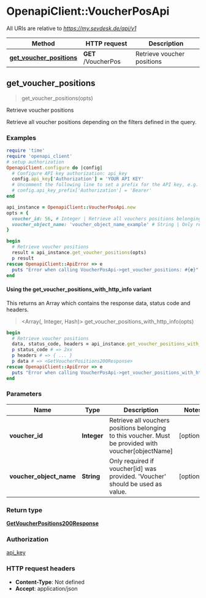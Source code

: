 # OpenapiClient::VoucherPosApi

All URIs are relative to *https://my.sevdesk.de/api/v1*

| Method | HTTP request | Description |
| ------ | ------------ | ----------- |
| [**get_voucher_positions**](VoucherPosApi.md#get_voucher_positions) | **GET** /VoucherPos | Retrieve voucher positions |


## get_voucher_positions

> <GetVoucherPositions200Response> get_voucher_positions(opts)

Retrieve voucher positions

Retrieve all voucher positions depending on the filters defined in the query.

### Examples

```ruby
require 'time'
require 'openapi_client'
# setup authorization
OpenapiClient.configure do |config|
  # Configure API key authorization: api_key
  config.api_key['Authorization'] = 'YOUR API KEY'
  # Uncomment the following line to set a prefix for the API key, e.g. 'Bearer' (defaults to nil)
  # config.api_key_prefix['Authorization'] = 'Bearer'
end

api_instance = OpenapiClient::VoucherPosApi.new
opts = {
  voucher_id: 56, # Integer | Retrieve all vouchers positions belonging to this voucher. Must be provided with voucher[objectName]
  voucher_object_name: 'voucher_object_name_example' # String | Only required if voucher[id] was provided. 'Voucher' should be used as value.
}

begin
  # Retrieve voucher positions
  result = api_instance.get_voucher_positions(opts)
  p result
rescue OpenapiClient::ApiError => e
  puts "Error when calling VoucherPosApi->get_voucher_positions: #{e}"
end
```

#### Using the get_voucher_positions_with_http_info variant

This returns an Array which contains the response data, status code and headers.

> <Array(<GetVoucherPositions200Response>, Integer, Hash)> get_voucher_positions_with_http_info(opts)

```ruby
begin
  # Retrieve voucher positions
  data, status_code, headers = api_instance.get_voucher_positions_with_http_info(opts)
  p status_code # => 2xx
  p headers # => { ... }
  p data # => <GetVoucherPositions200Response>
rescue OpenapiClient::ApiError => e
  puts "Error when calling VoucherPosApi->get_voucher_positions_with_http_info: #{e}"
end
```

### Parameters

| Name | Type | Description | Notes |
| ---- | ---- | ----------- | ----- |
| **voucher_id** | **Integer** | Retrieve all vouchers positions belonging to this voucher. Must be provided with voucher[objectName] | [optional] |
| **voucher_object_name** | **String** | Only required if voucher[id] was provided. &#39;Voucher&#39; should be used as value. | [optional] |

### Return type

[**GetVoucherPositions200Response**](GetVoucherPositions200Response.md)

### Authorization

[api_key](../README.md#api_key)

### HTTP request headers

- **Content-Type**: Not defined
- **Accept**: application/json

